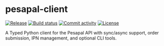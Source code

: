 # pesapal-client

[![Release](https://img.shields.io/github/v/release/kiraboibrahim/pesapal-client)](https://img.shields.io/github/v/release/kiraboibrahim/pesapal-client)
[![Build status](https://img.shields.io/github/actions/workflow/status/kiraboibrahim/pesapal-client/main.yml?branch=main)](https://github.com/kiraboibrahim/pesapal-client/actions/workflows/main.yml?query=branch%3Amain)
[![Commit activity](https://img.shields.io/github/commit-activity/m/kiraboibrahim/pesapal-client)](https://img.shields.io/github/commit-activity/m/kiraboibrahim/pesapal-client)
[![License](https://img.shields.io/github/license/kiraboibrahim/pesapal-client)](https://img.shields.io/github/license/kiraboibrahim/pesapal-client)

A Typed Python client for the Pesapal API with sync/async support, order submission, IPN management, and optional CLI tools.
